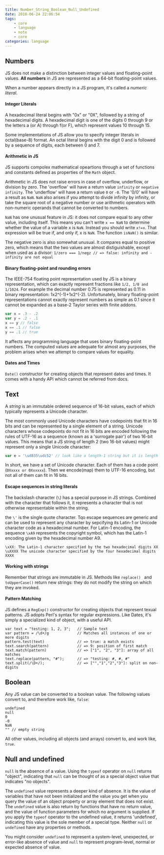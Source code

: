 ```yaml
---
title: Number_String_Boolean_Null_Undefined
date: 2018-06-24 22:06:54
tags:
    - core
    - language
    - note
    - core
categories: language
---
```

## Numbers
JS does not make a distinction between integer values and floating-point values. **All numbers** in JS are represented as a 64-bit floating-point values. </br>

When a number appears directly in a JS program, it's called a _numeric literal_. 

#### Integer Literals
A hexadecimal literal begins with "0x" or "0X", followed by a string of hexadecimal digits. A hexadecimal digit is one of the digits 0 through 9 or the letters a (or A) through f(or F), which represent values 10 through 15. </br>

Some implementations of JS allow you to specify integer literals in octal(base-8) format. An octal literal begins with the digit 0 and is followed by a sequence of digits, each between 0 and 7. </br>

#### Arithmetic in JS

JS supports compolex mathematical opeartions through a set of functions and constants defined as properties of the `Math` object.</br>

Arithmetic in JS does not raise errors in case of overflow, underflow, or division by zero. The 'overflow' will have a return value `infinity` or `negative infinity`. The 'underflow' will have a return value `0` or `-0`. The '0/0' will have a result as `NaN`. `NaN` also arises if you attempt to divide infinity by infinity, or take the square root of a negative number or use arithmetic operators with non-numeric operands that cannot be converted to numbers. </br>

`NaN` has one unusual feature in JS: it does not compare equal to any other value, including itself. This means you can't write `x == NaN` to determine whether the value of a variable x is `NaN`. Instead you should write `x!=x`. That expression will be true if, and only if, x is `NaN`. The function `isNaN()` is similar. </br>

The negative zero is also somewhat unusual. It compares equal to positive zero, which means that the two values are almost distiguishable, except when used as a divisor: `1/zero === 1/negz // => false: infinity and -infinity are not equal`

#### Binary floating-point and rounding errors
The IEEE-754 floating point representation used by JS is a binary representation, which can exactly represent fractions like `1/2, 1/8 and 1/1024`. For example the decimal number 0.75 is represented as 0.11 in binary representation: 1x2^(-1)+1x2^(-2). Unfortunately, binary floating-point representations cannot exactly represent numbers as simple as 0.1 since it cannot be expanded as a base-2 Taylor series with finite addons.
```javascript
var x = .3 - .2
var y = .2 - .1
x == y // false
x == .1 // false
y == .1 // true
```
It affects any programming language that uses binary floating-point numbers. The computed values are adequate for almost any purposes, the problem arises when we attempt to compare values for equality.  </br>

#### Dates and Times
`Date()` constructor for creating objects that represent dates and times. It comes with a handy API which cannot be referred from docs.

## Text
A _string_ is an immutable ordered sequence of 16-bit values, each of which typically represents a Unicode character. </br>

The most commonly used Unicode characters have codepoints that fit in 16 bits and can be represented by a single element of a string. Unicode characters whose codepoints do not fit in 16 bits are encoded following the rules of UTF-16 as a sequence (known as a 'surrogate pair') of two 16-bit values. This means that a JS string of length 2 (two 16-bit values) might represent only a single Unicode character: 
```javascript
var e = '\ud835\udc52' // look like a length-1 string but it is length 2.
```
In short, we have a set of Unicode character. Each of them has a code point (`0Xxxxx or 0Xxxxxx`). Then we encode(map) them to UTF-16 encoding, but not all of them can fit in 16 bits.

#### Escape sequences in string literals
The backslash character (`\`) has a special purpose in JS strings. Combined with the character that follows it, it represents a character that is not otherwise representable within the string. </br>

the `\'` is the single quote character. Tqo escape sequences are generic and can be used to represent any character by sepcifying its Latin-1 or Unicode character code as a hexadecimal number. For Latin-1 encoding, the sequence `\xA9` represents the copyright symbol, which has the Latin-1 encoding given by the hexadecimal number A9.

```
\xXX: The Latin-1 character specified by the two hexadecimal digits XX
\uXXXX The unicode character specified by the four hexadecimal digits XXXX
```

#### Working with strings
Remember that strings are immutable in JS. Methods like `replace() ` and `toUpperCase()` return new strings: they do not modify the string on which they are invoked. 

#### Pattern Matching
JS defines a `RegExp()` constructor for creating objects that represent texual patterns. JS adopts Perl's syntax for regular expressions. Like Dates, it's simply a specialized kind of object, with a useful API. 
```
var text = "testing: 1, 2, 3";   // Sample text
var pattern = /\d+/g             // Matches all instances of one or more digits
pattern.test(text)               // => true: a match exists
text.search(pattern)             // => 9: position of first match
text.match(pattern)              // => ["1", "2", "3"]: array of all matches
text.replace(pattern, "#");      // => "testing: #, #, #"
text.split(/\D+/);               // => ["","1","2","3"]: split on non-digits
```

## Boolean 
Any JS value can be converted to a boolean value. The following values convert to, and therefore work like, `false`:
```
undefined
null
0
-0
NaN
"" // empty string
```
All other values, including all objects (and arrays) convert to, and work like, `true`. 

## Null and undefined
`null` is the absence of a value. Using the `typeof` operator on `null` returns "object", indicating that `null` can be thought of as a special object value that indicates "no objects". </br>

The `undefined` value represents a deeper kind of absence. It is the value of variables that have not been initialized and the value you get when you query the value of an object property or array element that does not exist. The `undefined` value is also return by functions that have no return value, and the value of function parameters for which no argument is supplied. If you apply the `typeof` operator to the undefined value, it returns 'undefined', indicating this value is the sole member of a special type. Neither `null` or `undefined` have any properties or methods. </br>

You might consider `undefined` to represent a system-level, unexpected, or error-like absence of value and `null` to represent program-level, normal or expected absence of value. 

